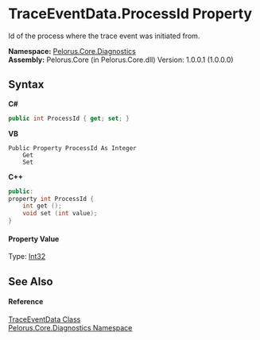 # TraceEventData.ProcessId Property 
 

Id of the process where the trace event was initiated from.

**Namespace:**&nbsp;<a href="9C794B0B">Pelorus.Core.Diagnostics</a><br />**Assembly:**&nbsp;Pelorus.Core (in Pelorus.Core.dll) Version: 1.0.0.1 (1.0.0.0)

## Syntax

**C#**<br />
``` C#
public int ProcessId { get; set; }
```

**VB**<br />
``` VB
Public Property ProcessId As Integer
	Get
	Set
```

**C++**<br />
``` C++
public:
property int ProcessId {
	int get ();
	void set (int value);
}
```


#### Property Value
Type: <a href="http://msdn2.microsoft.com/en-us/library/td2s409d" target="_blank">Int32</a>

## See Also


#### Reference
<a href="707B7152">TraceEventData Class</a><br /><a href="9C794B0B">Pelorus.Core.Diagnostics Namespace</a><br />